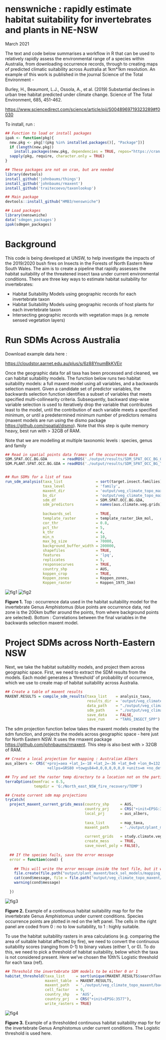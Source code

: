nenswniche : rapidly estimate habitat suitability for invertebrates and
plants in NE-NSW
================
March 2021

  

The text and code below summarises a workflow in R that can be used to
relatively rapidly assess the environmental range of a species within
Australia, from downloading occurrence records, through to creating maps
of predicted climatic suitability across Australia at 1km\*1km
resolution. An example of this work is published in the journal Science
of the Total Environment -

  

Burley, H., Beaumont, L.J., Ossola, A., et al. (2019) Substantial
declines in urban tree habitat predicted under climate change. Science
of The Total Environment, 685, 451-462.

<https://www.sciencedirect.com/science/article/pii/S0048969719323289#f0030>

  

To install, run :

``` r
## Function to load or install packages
ipak <- function(pkg){
  new.pkg <- pkg[!(pkg %in% installed.packages()[, "Package"])]
  if (length(new.pkg))
    install.packages(new.pkg, dependencies = TRUE, repos="https://cran.csiro.au/")
  sapply(pkg, require, character.only = TRUE)
}

## These packages are not on cran, but are needed
library(devtools)
install_github('johnbaums/things')
install_github('johnbaums/rmaxent')
install_github('traitecoevo/taxonlookup')

## Main package 
devtools::install_github("HMB3/nenswniche")

## Load packages 
library(nenswniche)
data('sdmgen_packages')
ipak(sdmgen_packages)
```

  
  
  

# Background

This code is being developed at UNSW, to help investigate the impacts of
the 2019/2020 bush fires on Insects in the Forests of North Eastern New
South Wales. The aim is to create a pipeline that rapidly assesses the
habitat suitability of the threatened insect taxa under current
environmental conditions. There are three key ways to estimate habitat
suitability for invertebrates:

  

-   Habitat Suitability Models using geographic records for each
    invertebrate taxon
-   Habitat Suitability Models using geographic records of host plants
    for each invertebrate taxon
-   Intersecting geographic records with vegetation maps (e.g. remote
    sensed vegetation layers)

  

# Run SDMs Across Australia

  

Download example data here :

  

<https://cloudstor.aarnet.edu.au/plus/s/6z88YnumBkKVEir>

  

Once the geographic data for all taxa has been processed and cleaned, we
can habitat suitability models. The function below runs two habitat
suitability models: a full maxent model using all variables, and a
backwards selection maxent. Given a candidate set of predictor
variables, the backwards selection function identifies a subset of
variables that meets specified multi-collinearity criteria.
Subsequently, backward step-wise variable selection is used to
iteratively drop the variable that contributes least to the model, until
the contribution of each variable meets a specified minimum, or until a
predetermined minimum number of predictors remains (maxent models are
run using the dismo package <https://github.com/rspatial/dismo>). Note
that this step is quite memory heavy, best run with &gt; 32GB of RAM.

  

Note that we are modelling at multiple taxonomic levels : species, genus
and family

``` r
## Read in spatial points data frames of the occurrence data
SDM.SPAT.OCC.BG.GDA       = readRDS('./output/results/SDM_SPAT_OCC_BG_GDA_ALL_TARGET_INVERT_TAXA.rds')
SDM.PLANT.SPAT.OCC.BG.GDA = readRDS('./output/results/SDM_SPAT_OCC_BG_TARGET_HOST_PLANTS.rds')


## Run SDMs for a list of taxa
run_sdm_analysis(taxa_list               = sort(target.insect.families),
                 taxa_level              = 'family',
                 maxent_dir              = 'output/veg_climate_topo_maxent/full_models',     
                 bs_dir                  = 'output/veg_climate_topo_maxent/back_sel_models',
                 sdm_df                  = SDM.SPAT.OCC.BG.GDA,
                 sdm_predictors          = names(aus.climate.veg.grids),
                 
                 backwards_sel           = TRUE,      
                 template_raster         = template_raster_1km_mol,
                 cor_thr                 = 0.8,  
                 pct_thr                 = 5, 
                 k_thr                   = 4, 
                 min_n                   = 10,  
                 max_bg_size             = 70000,
                 background_buffer_width = 200000,
                 shapefiles              = TRUE,
                 features                = 'lpq',
                 replicates              = 5,
                 responsecurves          = TRUE,
                 country_shp             = AUS,
                 koppen_crop             = TRUE,
                 Koppen_zones            = Koppen_zones,
                 Koppen_raster           = Koppen_1975_1km)
```

  

![fig1](https://github.com/HMB3/nenswniche/blob/master/output/Amphistomus_buffer_occ.png?raw=true)
![fig2](https://github.com/HMB3/nenswniche/blob/master/output/Amphistomus_bs_predictor_correlation.png?raw=true)

<!-- ```{r message=TRUE, echo=TRUE, warning=FALSE, eval=FALSE} -->
<!-- ## Create a table of maxent results -->
<!-- plot_grid(https://github.com/HMB3/nenswniche/blob/master/output/Amphistomus_buffer_occ.png?raw=true, -->
<!--           https://github.com/HMB3/nenswniche/blob/master/Amphistomus_bs_predictor_correlation.png?raw=true) -->
<!-- ```  -->

  

**Figure 1.** Top : occurrence data used in the habitat suitability
model for the invertebrate Genus Amphistomus (blue points are occurrence
data, red zone is the 200km buffer around the points, from where
background points are selected). Bottom : Correlations between the final
variables in the backwards selection maxent model.

  

# Project SDMs across North-Eastern NSW

  

Next, we take the habitat suitability models, and project them across
geographic space. First, we need to extract the SDM results from the
models. Each model generates a ‘threshold’ of probability of occurrence,
which we use to create map of habitat suitability across Australia.

  

``` r
## Create a table of maxent results
MAXENT.RESULTS = compile_sdm_results(taxa_list    = analysis_taxa,
                                     results_dir  = 'output/veg_climate_topo_maxent/back_sel_models',
                                     data_path    = "./output/veg_climate_topo_maxent/Habitat_suitability/",
                                     sdm_path     = "./output/veg_climate_topo_maxent/back_sel_models/",
                                     save_data    = FALSE,
                                     save_run     = "TARG_INSECT_SPP")
```

  

The sdm projection function below takes the maxent models created by the
sdm function, and projects the models across geographic space - here
just for North Eastern NSW. It uses the rmaxent package
<https://github.com/johnbaums/rmaxent>. This step is also best with &gt;
32GB of RAM.

  

``` r
## Create a local projection for mapping : Australian Albers
aus_albers <- CRS('+proj=aea +lat_1=-18 +lat_2=-36 +lat_0=0 +lon_0=132 +x_0=0 +y_0=0 
                   +ellps=GRS80 +towgs84=0,0,0,0,0,0,0 +units=m +no_defs')

## Try and set the raster temp directory to a location not on the partition, to save space
terraOptions(memfrac = 0.5, 
             tempdir = 'G:/North_east_NSW_fire_recovery/TEMP')

## Create current sdm map projections
tryCatch(
  project_maxent_current_grids_mess(country_shp     = AUS, 
                                    country_prj     = CRS("+init=EPSG:3577"),
                                    local_prj       = aus_albers,
                                    
                                    taxa_list       = map_taxa,    
                                    maxent_path     = './output/plant_maxent/back_sel_models/',
                                    
                                    current_grids   = study.climate.veg.grids,         
                                    create_mess     = TRUE,
                                    save_novel_poly = FALSE),
  
  ## If the species fails, save the error message
  error = function(cond) {
    
    ## This will write the error message inside the text file, but it won't include the species
    file.create(file.path("output/plant_maxent/back_sel_models/mapping_failed_current.txt"))
    cat(cond$message, file = file.path("output/veg_climate_topo_maxent/back_sel_models/mapping_failed_current.txt"))
    warning(cond$message)
    
  })
```

  

![fig3](https://github.com/HMB3/nenswniche/blob/master/output/Amphistomus_mess_panel.png?raw=true)

**Figure 2.** Example of a continuous habitat suitability map for for
the invertebrate Genus Amphistomus under current conditions. Species
occurrence points are plotted in red on the left panel. The cells in the
right panel are coded from 0 : no to low suitability, to 1 : highly
suitable.

  

To use the habitat suitability rasters in area calculations
(e.g. comparing the area of suitable habitat affected by fire), we need
to convert the continuous suitability scores (ranging from 0-1) to
binary values (either 1, or 0). To do this, we need to pick a threshold
of habitat suitability, below which the taxa is not considered present.
Here we’ve chosen the 10th% Logistic threshold for each taxa (ref).

  

``` r
## Threshold the invertebrate SDM models to be either 0 or 1
habitat_threshold(taxa_list     = sort(unique(MAXENT.RESULTS$searchTaxon)),
                  maxent_table  = MAXENT.RESULTS,
                  maxent_path   = './output/veg_climate_topo_maxent/back_sel_models/',
                  cell_factor   = 9,
                  country_shp   = 'AUS',
                  country_prj   = CRS("+init=EPSG:3577"),
                  write_rasters = TRUE)
```

  

![fig4](https://github.com/HMB3/nenswniche/blob/master/output/Amphistomus_current_suit_not_novel_above_0.1401.png?raw=true)

**Figure 3.** Example of a thresholded continuous habitat suitability
map for for the invertebrate Genus Amphistomus under current conditions.
The Logistic threshold is used here.

  
